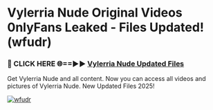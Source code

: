 # Vylerria Nude Original Videos 0nlyFans Leaked - Files Updated! (wfudr)

<h3>🔴 CLICK HERE 🌐==►► <a href="https://tinyurl.com/4mcuefdz" rel="nofollow">Vylerria Nude Updated Files</a></h3>

Get Vylerria Nude and all content. Now you can access all videos and pictures of Vylerria Nude. New Updated Files 2025!

[![wfudr](https://i.imgur.com/StAQSOY.gif)](https://tinyurl.com/4mcuefdz)
